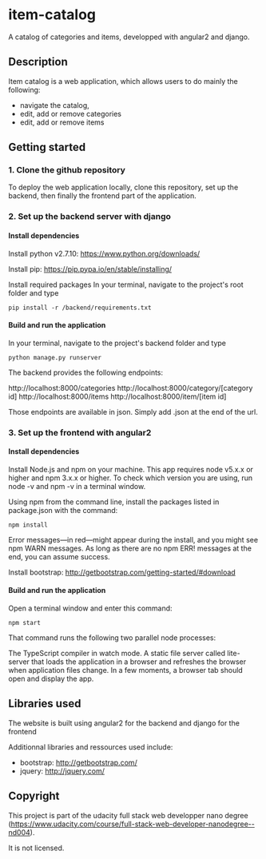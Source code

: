 # item-catalog

A catalog of categories and items, developped with angular2 and django.

## Description

Item catalog is a web application, which allows users to do mainly the following:
- navigate the catalog,
- edit, add or remove categories
- edit, add or remove items

## Getting started

### 1. Clone the github repository

To deploy the web application locally, clone this repository, set up the backend, then finally the frontend part of the application. 

### 2. Set up the backend server with django

#### Install dependencies

Install python v2.7.10: https://www.python.org/downloads/

Install pip: https://pip.pypa.io/en/stable/installing/

Install required packages
In your terminal, navigate to the project's root folder and type

    pip install -r /backend/requirements.txt

#### Build and run the application

In your terminal, navigate to the project's backend folder and type

    python manage.py runserver

The backend provides the following endpoints:

http://localhost:8000/categories
http://localhost:8000/category/[category id]
http://localhost:8000/items
http://localhost:8000/item/[item id]

Those endpoints are available in json. Simply add .json at the end of the url.

### 3. Set up the frontend with angular2

#### Install dependencies

Install Node.js and npm on your machine. This app requires node v5.x.x or higher and npm 3.x.x or higher. To check which version you are using, run node -v and npm -v in a terminal window.

Using npm from the command line, install the packages listed in package.json with the command:

    npm install

Error messages—in red—might appear during the install, and you might see npm WARN messages. As long as there are no npm ERR! messages at the end, you can assume success.

Install bootstrap: http://getbootstrap.com/getting-started/#download

#### Build and run the application

Open a terminal window and enter this command:

    npm start

That command runs the following two parallel node processes:

The TypeScript compiler in watch mode.
A static file server called lite-server that loads the application in a browser and refreshes the browser when application files change.
In a few moments, a browser tab should open and display the app.

## Libraries used

The website is built using angular2 for the backend and django for the frontend

Additionnal libraries and ressources used include:
- bootstrap: http://getbootstrap.com/
- jquery: http://jquery.com/

## Copyright

This project is part of the udacity full stack web developper nano degree (https://www.udacity.com/course/full-stack-web-developer-nanodegree--nd004). 

It is not licensed.


